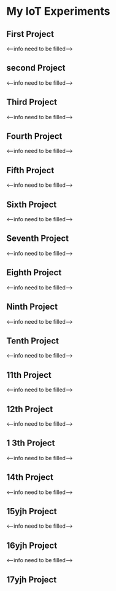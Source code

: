 # My IoT Experiments

## First Project


<--info need to be filled-->

## second Project


<--info need to be filled-->
## Third Project


<--info need to be filled-->
## Fourth Project


<--info need to be filled-->
## Fifth Project


<--info need to be filled-->
## Sixth Project


<--info need to be filled-->
## Seventh Project


<--info need to be filled-->
## Eighth Project


<--info need to be filled-->

## Ninth  Project


<--info need to be filled-->

## Tenth  Project


<--info need to be filled-->

## 11th  Project


<--info need to be filled-->
## 12th  Project


<--info need to be filled-->

## 1                                                                                                                                                                         3th  Project


<--info need to be filled-->
## 14th  Project



<--info need to be filled-->
## 15yjh  Project


<--info need to be filled-->
## 16yjh  Project

<--info need to be filled-->
## 17yjh  Project
